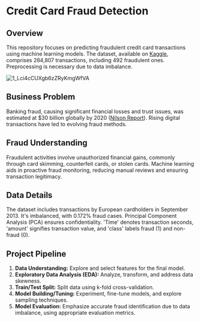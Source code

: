 # Credit Card Fraud Detection

## Overview

This repository focuses on predicting fraudulent credit card transactions using machine learning models. The dataset, available on [Kaggle](https://www.kaggle.com/mlg-ulb/creditcardfraud), comprises 284,807 transactions, including 492 fraudulent ones. Preprocessing is necessary due to data imbalance.

![1_Lci4cCUXgb6zZRyKmgWfVA](https://github.com/Vishal-74/CreditCardFraudDetectionProject/assets/115347234/fa9c32df-4f44-4dbd-9caf-73f84f506d97)


## Business Problem

Banking fraud, causing significant financial losses and trust issues, was estimated at $30 billion globally by 2020 ([Nilson Report](https://nilsonreport.com/upload/content_promo/The_Nilson_Report_Issue_1164.pdf)). Rising digital transactions have led to evolving fraud methods.

## Fraud Understanding

Fraudulent activities involve unauthorized financial gains, commonly through card skimming, counterfeit cards, or stolen cards. Machine learning aids in proactive fraud monitoring, reducing manual reviews and ensuring transaction legitimacy.

## Data Details

The dataset includes transactions by European cardholders in September 2013. It's imbalanced, with 0.172% fraud cases. Principal Component Analysis (PCA) ensures confidentiality. 'Time' denotes transaction seconds, 'amount' signifies transaction value, and 'class' labels fraud (1) and non-fraud (0).

## Project Pipeline

1. **Data Understanding:** Explore and select features for the final model.
2. **Exploratory Data Analysis (EDA):** Analyze, transform, and address data skewness.
3. **Train/Test Split:** Split data using k-fold cross-validation.
4. **Model Building/Tuning:** Experiment, fine-tune models, and explore sampling techniques.
5. **Model Evaluation:** Emphasize accurate fraud identification due to data imbalance, using appropriate evaluation metrics.

